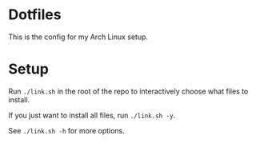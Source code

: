 # Dotfiles

This is the config for my Arch Linux setup.

# Setup

Run `./link.sh` in the root of the repo to interactively choose what files to install.

If you just want to install all files, run `./link.sh -y`.

See `./link.sh -h` for more options.
